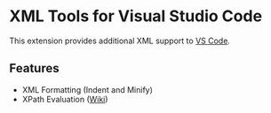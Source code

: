 # XML Tools for Visual Studio Code
This extension provides additional XML support to [VS Code](https://code.visualstudio.com).

## Features
* XML Formatting (Indent and Minify)
* XPath Evaluation ([Wiki](https://github.com/DotJoshJohnson/vscode-xml/wiki/How-To:-Evaluate-XPath-Queries))